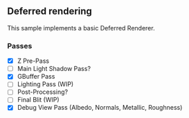 ## Deferred rendering

This sample implements a basic Deferred Renderer.

### Passes

- [x] Z Pre-Pass
- [ ] Main Light Shadow Pass?
- [x] GBuffer Pass
- [ ] Lighting Pass (WIP)
- [ ] Post-Processing?
- [ ] Final Blit (WIP)
- [x] Debug View Pass (Albedo, Normals, Metallic, Roughness)